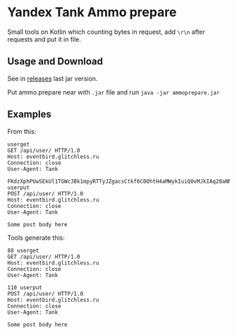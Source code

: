 # Yandex Tank Ammo prepare

Small tools on Kotlin which counting bytes in request, add `\r\n` after requests and put it in file.

## Usage and Download
See in [releases](https://github.com/LionZXY/YandexTankAmmoPrepare/releases) last jar version. 

Put ammo.prepare near with `.jar` file and run `java -jar ammoprepare.jar` 

## Examples
From this:
```text
userget
GET /api/user/ HTTP/1.0
Host: eventbird.glitchless.ru
Connection: close
User-Agent: Tank

FKdzXphPUwSEkUl1TGWcJBk1mpyRTTyJZgacsCtkf6C0OhtH4aMWykIuiQ0vMJkIAq28aNNdGF7dD9EB
userput
POST /api/user/ HTTP/1.0
Host: eventbird.glitchless.ru
Connection: close
User-Agent: Tank

Some post body here
```

Tools generate this:
```text
88 userget
GET /api/user/ HTTP/1.0
Host: eventbird.glitchless.ru
Connection: close
User-Agent: Tank

110 userput
POST /api/user/ HTTP/1.0
Host: eventbird.glitchless.ru
Connection: close
User-Agent: Tank

Some post body here


```
